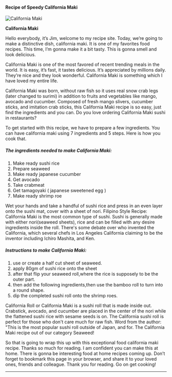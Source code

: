             

#### Recipe of Speedy California Maki

![California Maki](https://img-global.cpcdn.com/recipes/45855137/751x532cq70/california-maki-recipe-main-photo.jpg)

**California Maki**

Hello everybody, it’s Jim, welcome to my recipe site. Today, we’re going to make a distinctive dish, california maki. It is one of my favorites food recipes. This time, I’m gonna make it a bit tasty. This is gonna smell and look delicious.

California Maki is one of the most favored of recent trending meals in the world. It is easy, it’s fast, it tastes delicious. It’s appreciated by millions daily. They’re nice and they look wonderful. California Maki is something which I have loved my entire life.

California Maki was born, without raw fish so it uses real snow crab legs (later changed to surimi) in addition to fruits and vegetables like mango, avocado and cucumber. Composed of fresh mango slivers, cucumber sticks, and imitation crab sticks, this California Maki recipe is so easy, just find the ingredients and you can. Do you love ordering California Maki sushi in restaurants?

To get started with this recipe, we have to prepare a few ingredients. You can have california maki using 7 ingredients and 5 steps. Here is how you cook that.

##### The ingredients needed to make California Maki:

1.  Make ready sushi rice
2.  Prepare seaweed
3.  Make ready japanese cucumber
4.  Get avocado
5.  Take crabmeat
6.  Get tamagoyaki ( japanese sweetened egg )
7.  Make ready shrimp roe

Wet your hands and take a handful of sushi rice and press in an even layer onto the sushi mat, cover with a sheet of nori. Filipino Style Recipe: California Maki is the most common type of sushi. Sushi is generally made with either nori(seaweed sheets), rice and can be filled with any desire ingredients inside the roll. There's some debate over who invented the California, which several chefs in Los Angeles California claiming to be the inventor including Ichiro Mashita, and Ken.

##### Instructions to make California Maki:

1.  use or create a half cut sheet of seaweed.
2.  apply 80gm of sushi rice onto the sheet
3.  after that flip your seaweed roll,where the rice is supposely to be the outer part.
4.  then add the following ingredients,then use the bamboo roll to turn into a round shape.
5.  dip the completed sushi roll onto the shrimp roes.

California Roll or California Maki is a sushi roll that is made inside out. Crabstick, avocado, and cucumber are placed in the center of the nori while the flattened sushi rice with sesame seeds is on. The California sushi roll is perfect for those who don't care much for raw fish. Word from the author: "This is the most popular sushi roll outside of Japan, and for. The California Maki recipe out of our category Seaweed!

So that is going to wrap this up with this exceptional food california maki recipe. Thanks so much for reading. I am confident you can make this at home. There is gonna be interesting food at home recipes coming up. Don’t forget to bookmark this page in your browser, and share it to your loved ones, friends and colleague. Thank you for reading. Go on get cooking!

* * *